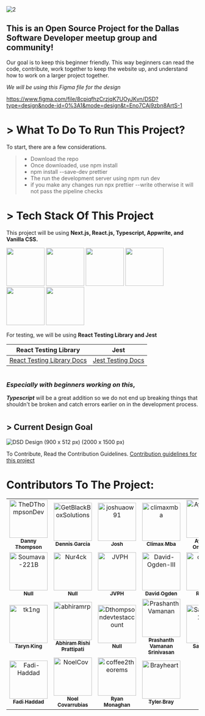 ![2](https://github.com/dallassoftwaredevelopers/DSDsite/assets/39189903/1cbbfc30-1d17-4e12-9d49-86210ca08045)

## This is an Open Source Project for the Dallas Software Developer meetup group and community!

Our goal is to keep this beginner friendly. This way beginners can read the code, contribute, work together to keep the website up, and understand how to work on a larger project together.

_We will be using this Figma file for the design_

https://www.figma.com/file/8cpiqfhzCrzjqK7UOyJKvn/DSD?type=design&node-id=0%3A1&mode=design&t=Eno7CAj9zbn8ArtS-1

#

# > What To Do To Run This Project?

To start, there are a few considerations.

> - Download the repo
> - Once downloaded, use npm install
> - npm install --save-dev prettier
> - The run the development server using npm run dev
> - if you make any changes run npx prettier --write <your file name> otherwise it will not pass the pipeline checks

#

# > Tech Stack Of This Project

This project will be using **Next.js, React.js, Typescript, Appwrite, and Vanilla CSS.**

<img style="height:100px" src="https://cdn.jsdelivr.net/gh/devicons/devicon@latest/icons/nextjs/nextjs-original.svg" /> <img style="height:100px" src="https://cdn.jsdelivr.net/gh/devicons/devicon/icons/react/react-original-wordmark.svg" /> <img style="height:100px" src="https://cdn.jsdelivr.net/gh/devicons/devicon@latest/icons/typescript/typescript-original.svg" /> <img style="height:100px" src="https://cdn.jsdelivr.net/gh/devicons/devicon@latest/icons/appwrite/appwrite-original.svg" /> <img style="height:100px" src="https://cdn.jsdelivr.net/gh/devicons/devicon@latest/icons/css3/css3-original.svg" /> <img style="height:100px" src="https://cdn.jsdelivr.net/gh/devicons/devicon@latest/icons/jest/jest-plain.svg" />

For testing, we will be using **React Testing Library and Jest**

| React Testing Library                                            |                            Jest                             |
| ---------------------------------------------------------------- | :---------------------------------------------------------: |
| [React Testing Library Docs ](https://testing-library.com/docs/) | [Jest Testing Docs](https://jestjs.io/docs/getting-started) |

#

### _Especially with beginners working on this_,

**_Typescript_** will be a great addition so we do not end up breaking things that shouldn't be broken and catch errors earlier on in the development process.

#

## > Current Design Goal

![DSD Design (900 x 512 px) (2000 x 1500 px)](https://github.com/dallassoftwaredevelopers/DSDsite/assets/110210295/6309641b-c7a1-4973-9680-725d1f23604e)

To Contribute, Read the Contribution Guidelines. [Contribution guidelines for this project](https://github.com/dallassoftwaredevelopers/DSDsite/blob/main/CONTRIBUTING.md)

# Contributors To The Project:

<!-- readme: contributors -start -->
<table>
<tr>
    <td align="center">
        <a href="https://github.com/TheDThompsonDev">
            <img src="https://avatars.githubusercontent.com/u/39189903?v=4" width="100;" alt="TheDThompsonDev"/>
            <br />
            <sub><b>Danny Thompson</b></sub>
        </a>
    </td>
    <td align="center">
        <a href="https://github.com/GetBlackBoxSolutions">
            <img src="https://avatars.githubusercontent.com/u/110210295?v=4" width="100;" alt="GetBlackBoxSolutions"/>
            <br />
            <sub><b>Dennis Garcia</b></sub>
        </a>
    </td>
    <td align="center">
        <a href="https://github.com/joshuaow91">
            <img src="https://avatars.githubusercontent.com/u/113389785?v=4" width="100;" alt="joshuaow91"/>
            <br />
            <sub><b>Josh</b></sub>
        </a>
    </td>
    <td align="center">
        <a href="https://github.com/climaxmba">
            <img src="https://avatars.githubusercontent.com/u/106796090?v=4" width="100;" alt="climaxmba"/>
            <br />
            <sub><b>Climax Mba</b></sub>
        </a>
    </td>
    <td align="center">
        <a href="https://github.com/Ayomide4">
            <img src="https://avatars.githubusercontent.com/u/59846289?v=4" width="100;" alt="Ayomide4"/>
            <br />
            <sub><b>Ayomide Omotosho</b></sub>
        </a>
    </td>
    <td align="center">
        <a href="https://github.com/UsmanCanCode">
            <img src="https://avatars.githubusercontent.com/u/86849038?v=4" width="100;" alt="UsmanCanCode"/>
            <br />
            <sub><b>Usman Raja</b></sub>
        </a>
    </td></tr>
<tr>
    <td align="center">
        <a href="https://github.com/Soumava-221B">
            <img src="https://avatars.githubusercontent.com/u/77767745?v=4" width="100;" alt="Soumava-221B"/>
            <br />
            <sub><b>Null</b></sub>
        </a>
    </td>
    <td align="center">
        <a href="https://github.com/Nur4ck">
            <img src="https://avatars.githubusercontent.com/u/144545225?v=4" width="100;" alt="Nur4ck"/>
            <br />
            <sub><b>Null</b></sub>
        </a>
    </td>
    <td align="center">
        <a href="https://github.com/JVPH">
            <img src="https://avatars.githubusercontent.com/u/83098530?v=4" width="100;" alt="JVPH"/>
            <br />
            <sub><b>JVPH</b></sub>
        </a>
    </td>
    <td align="center">
        <a href="https://github.com/David-Ogden-III">
            <img src="https://avatars.githubusercontent.com/u/71677972?v=4" width="100;" alt="David-Ogden-III"/>
            <br />
            <sub><b>David Ogden</b></sub>
        </a>
    </td>
    <td align="center">
        <a href="https://github.com/choir27">
            <img src="https://avatars.githubusercontent.com/u/66279068?v=4" width="100;" alt="choir27"/>
            <br />
            <sub><b>Richard</b></sub>
        </a>
    </td>
    <td align="center">
        <a href="https://github.com/smclairecarden">
            <img src="https://avatars.githubusercontent.com/u/96350691?v=4" width="100;" alt="smclairecarden"/>
            <br />
            <sub><b>Claire Carden</b></sub>
        </a>
    </td></tr>
<tr>
    <td align="center">
        <a href="https://github.com/tk1ng">
            <img src="https://avatars.githubusercontent.com/u/49492414?v=4" width="100;" alt="tk1ng"/>
            <br />
            <sub><b>Taryn King</b></sub>
        </a>
    </td>
    <td align="center">
        <a href="https://github.com/abhiramrp">
            <img src="https://avatars.githubusercontent.com/u/64505707?v=4" width="100;" alt="abhiramrp"/>
            <br />
            <sub><b>Abhiram Rishi Prattipati</b></sub>
        </a>
    </td>
    <td align="center">
        <a href="https://github.com/Dthompsondevtestaccount">
            <img src="https://avatars.githubusercontent.com/u/162359894?v=4" width="100;" alt="Dthompsondevtestaccount"/>
            <br />
            <sub><b>Null</b></sub>
        </a>
    </td>
    <td align="center">
        <a href="https://github.com/PrashanthVamanan">
            <img src="https://avatars.githubusercontent.com/u/24620085?v=4" width="100;" alt="PrashanthVamanan"/>
            <br />
            <sub><b>Prashanth Vamanan Srinivasan</b></sub>
        </a>
    </td>
    <td align="center">
        <a href="https://github.com/SamuelHe2024">
            <img src="https://avatars.githubusercontent.com/u/39107451?v=4" width="100;" alt="SamuelHe2024"/>
            <br />
            <sub><b>SamuelHe</b></sub>
        </a>
    </td>
    <td align="center">
        <a href="https://github.com/braydoncoyer">
            <img src="https://avatars.githubusercontent.com/u/38799309?v=4" width="100;" alt="braydoncoyer"/>
            <br />
            <sub><b>Braydon Coyer</b></sub>
        </a>
    </td></tr>
<tr>
    <td align="center">
        <a href="https://github.com/Fadi-Haddad">
            <img src="https://avatars.githubusercontent.com/u/125252809?v=4" width="100;" alt="Fadi-Haddad"/>
            <br />
            <sub><b>Fadi Haddad</b></sub>
        </a>
    </td>
    <td align="center">
        <a href="https://github.com/NoelCov">
            <img src="https://avatars.githubusercontent.com/u/73734505?v=4" width="100;" alt="NoelCov"/>
            <br />
            <sub><b>Noel Covarrubias</b></sub>
        </a>
    </td>
    <td align="center">
        <a href="https://github.com/coffee2theorems">
            <img src="https://avatars.githubusercontent.com/u/7843313?v=4" width="100;" alt="coffee2theorems"/>
            <br />
            <sub><b>Ryan Monaghan</b></sub>
        </a>
    </td>
    <td align="center">
        <a href="https://github.com/Brayheart">
            <img src="https://avatars.githubusercontent.com/u/30908449?v=4" width="100;" alt="Brayheart"/>
            <br />
            <sub><b>Tyler Bray</b></sub>
        </a>
    </td></tr>
</table>
<!-- readme: contributors -end -->
